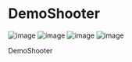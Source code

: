 # DemoShooter
![image](https://user-images.githubusercontent.com/107647367/205758338-584ab7ec-1eb6-49ef-bd49-ea35fdbe32c3.png)
![image](https://user-images.githubusercontent.com/107647367/205758579-81ba39b7-ad2f-413a-8493-ba6a26a66ea1.png)
![image](https://user-images.githubusercontent.com/107647367/205758643-fc001145-744f-47fa-b154-13feff1ec37c.png)
![image](https://user-images.githubusercontent.com/107647367/206878567-e112aaa8-e1ae-43cd-8c1a-04d664097fa4.png)

DemoShooter
